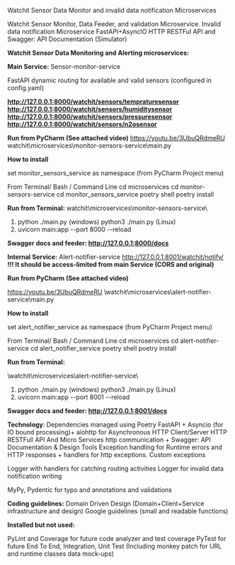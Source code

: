 Watchit Sensor Data Monitor and invalid data notification Microservices

Watchit Sensor Monitor, Data Feeder, and validation Microservice. Invalid data notification Microservice FastAPI+AsyncIO HTTP RESTFul API and Swagger: API Documentation (Simulator)


**Watchit Sensor Data Monitoring and Alerting 
microservices:**

**Main Service:**
Sensor-monitor-service



FastAPI dynamic routing for available and valid sensors (configured in config.yaml)

**http://127.0.0.1:8000/watchit/sensors/tempraturesensor
http://127.0.0.1:8000/watchit/sensors/humiditysensor
http://127.0.0.1:8000/watchit/sensors/pressuresensor
http://127.0.0.1:8000/watchit/sensors/n2osensor**

**Run from PyCharm (See attached video)**
https://youtu.be/3UbuQRdmeRU
watchit\microservices\monitor-sensors-service\main.py

**How to install**

set monitor_sensors_service as namespace (from PyCharm Project menu)

From Terminal/ Bash / Command Line
cd microservices
cd monitor-sensors-service
cd monitor_sensors_service 
poetry shell
poetry install

**Run from Terminal:**
watchit\microservices\monitor-sensors-service\
1. python ./main.py (windows) python3 ./main.py (Linux)
2. uvicorn main:app --port 8000  --reload

**Swagger docs and feeder: http://127.0.0.1:8000/docs**

**Internal Service:**
Alert-notifier-service
http://127.0.0.1:8001/watchit/notify/
**!!! It should be access-limited from main Service (CORS and original)**

**Run from PyCharm (See attached video)**

https://youtu.be/3UbuQRdmeRU
\watchit\microservices\alert-notifier-service\main.py

**How to install**

set alert_notifier_service as namespace (from PyCharm Project menu)

From Terminal/ Bash / Command Line
cd microservices
cd alert-notifier-service
cd alert_notifier_service 
poetry shell
poetry install

**Run from Terminal:**

\watchit\microservices\alert-notifier-service\
1. python ./main.py (windows) python3 ./main.py (Linux)
2. uvicorn main:app --port 8001  --reload 

**Swagger docs and feeder: http://127.0.0.1:8001/docs**

**Technology**:
Dependencies managed using Poetry
FastAPI + Asyncio (for IO bound processing)+ aiohttp for Asynchronous HTTP Client/Server HTTP RESTFull API
And Micro Services http communication + Swagger: API Documentation & Design Tools
Exception handling for Runtime errors and HTTP responses + handlers for http exceptions.
Custom exceptions

Logger with handlers for catching routing activities
Logger for invalid data notification writing

MyPy, Pydentic for typo and annotations and validations

**Coding guidelines:**
Domain Driven Design (Domain+Client+Service infrastructure and design)
Google guidelines (small and readable functions)

**Installed but not used:**

PyLint and Coverage for future code analyzer and test coverage
PyTest for future End To End, Integration, Unit Test (Including monkey patch for URL and runtime classes data mock-ups)

